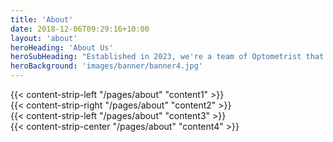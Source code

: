 ```yaml
---
title: 'About'
date: 2018-12-06T09:29:16+10:00
layout: 'about'
heroHeading: 'About Us'
heroSubHeading: "Established in 2023, we're a team of Optometrist that puts your Eye Care first."
heroBackground: 'images/banner/banner4.jpg'
---
```


<div>
{{< content-strip-left "/pages/about" "content1" >}}
</div>
<div>
{{< content-strip-right "/pages/about" "content2" >}}
</div>
<div>
{{< content-strip-left "/pages/about" "content3" >}}
</div>
<div>
{{< content-strip-center "/pages/about" "content4" >}}
</div>